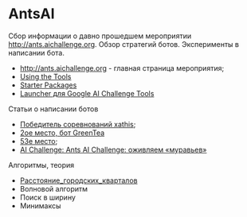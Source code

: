 AntsAI
======

Сбор информации о давно прошедшем мероприятии http://ants.aichallenge.org. Обзор стратегий ботов. Эксперименты в написании бота.

* http://ants.aichallenge.org - главная страница мероприятия;
* [Using the Tools](http://ants.aichallenge.org/using_the_tools.php)
* [Starter Packages](http://ants.aichallenge.org/starter_packages.php)
* [Launcher для Google AI Challenge Tools](http://habrahabr.ru/post/131389/)

Статьи о написании ботов
* [Победитель соревнований xathis](http://xathis.com/posts/ai-challenge-2011-ants.html);
* [2ое место, бот GreenTea](http://brunneng.blogspot.ru/2011/12/google-ai-challenge-2011-ants.html)
* [53е место](http://www.anthonyvh.com/2013/03/27/ai-challenge-ants/);
* [AI Challenge: Ants AI Challenge: оживляем «муравьев»](http://habrahabr.ru/post/132776/)

Алгоритмы, теория
* [Расстояние_городских_кварталов](http://ru.wikipedia.org/wiki/Расстояние_городских_кварталов)
* Волновой алгоритм
* Поиск в ширину
* Минимаксы
